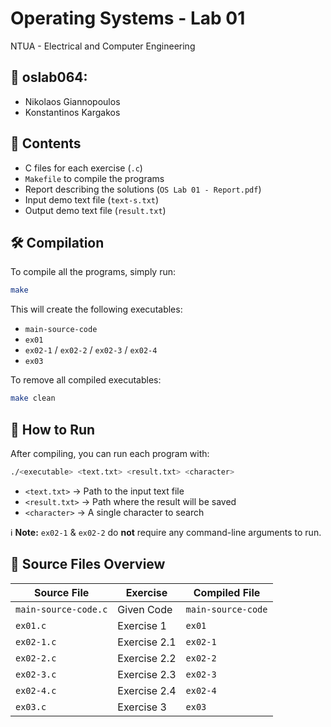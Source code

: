 # Operating Systems - Lab 01
NTUA - Electrical and Computer Engineering

## 👥 oslab064:
- Nikolaos Giannopoulos
- Konstantinos Kargakos

## 📁 Contents
- C files for each exercise (`.c`)
- `Makefile` to compile the programs
- Report describing the solutions (`OS Lab 01 - Report.pdf`)
- Input demo text file (`text-s.txt`)
- Output demo text file (`result.txt`)

## 🛠️ Compilation
To compile all the programs, simply run:

```bash
make
```

This will create the following executables:
- `main-source-code`
- `ex01`
- `ex02-1` / `ex02-2` / `ex02-3` / `ex02-4`
- `ex03`

To remove all compiled executables:
```bash
make clean
```

## 🚀 How to Run
After compiling, you can run each program with:

```bash
./<executable> <text.txt> <result.txt> <character>
```

- `<text.txt>` → Path to the input text file
- `<result.txt>` → Path where the result will be saved
- `<character>` → A single character to search

ℹ️ **Note:** `ex02-1` & `ex02-2` do **not** require any command-line arguments to run.

## 📁 Source Files Overview

| Source File       | Exercise     | Compiled File  |
|-------------------|--------------|----------------|
| `main-source-code.c` | Given Code   | `main-source-code` |
| `ex01.c`          | Exercise 1   | `ex01`         |
| `ex02-1.c`        | Exercise 2.1 | `ex02-1`       |
| `ex02-2.c`        | Exercise 2.2 | `ex02-2`       |
| `ex02-3.c`        | Exercise 2.3 | `ex02-3`       |
| `ex02-4.c`        | Exercise 2.4 | `ex02-4`       |
| `ex03.c`          | Exercise 3   | `ex03`         |
